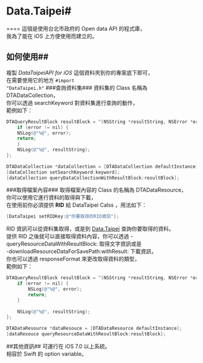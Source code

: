 # Data.Taipei#
====
這個是使用台北市政府的 Open data API 的程式庫，</br>
我為了能在 iOS 上方便使用而建立的。

## 如何使用##
複製 *DataTaipeiAPI for iOS* 這個資料夾到你的專案底下即可，</br>
在需要使用它的地方 <code>#import "DataTaipei.h"</code>
###查詢資料集###
資料集的 Class 名稱為 DTADataCollection，</br>
你可以透過 searchKeyword 對資料集進行查詢的動作，</br>
範例如下：

``` objective-c
DTAQueryResultBlock resultBlock = ^(NSString *resultString, NSError *error) {
	if (error != nil) {
	NSLog(@"%@", error);        
	return;
	}    
	NSLog(@"%@", resultString);
};
    
DTADataCollection *dataCollection = [DTADataCollection defaultInstance];
[dataCollection setSearchKeyword:keyword];
[dataCollection queryDataCollectionWithResultBlock:resultBlock];
```
###取得檔案內容###
取得檔案內容的 Class 的名稱為 DTADataResource，</br>
你可以使用它進行資料的取得與下載，</br>
在使用前你必須提供 **RID** 給 DataTaipei Calss ，用法如下：

``` objective-c
[DataTaipei setRIDKey:@"你要取得的RID資訊"];
```
RID 資訊可以從資料集取得，或是到 [Data.Taipei](http://data.taipei) 查詢你要取得的資料。</br>
提供 RID 之後就可以直接取得資料內容，你可以透過 -queryResourceDataWithResultBlock: 取得文字資訊或是</br>
  -downloadResourceDataForSavePath:withResult: 下載資訊，</br>
你也可以透過 responseFormat 來更改取得資料的類型，</br>
範例如下：

``` objective-c
DTAQueryResultBlock resultBlock = ^(NSString *resultString, NSError *error) {
	if (error != nil) {
		NSLog(@"%@", error);
		return;
	}
   
	NSLog(@"%@", resultString);
};
    
DTADataResource *dataResouce = [DTADataResource defaultInstance];
[dataResouce queryResourceDataWithResultBlock:resultBlock];
```

##其他資訊##
可運行在 iOS 7.0 以上系統。</br>
相容於 Swift 的 option variable。</br>